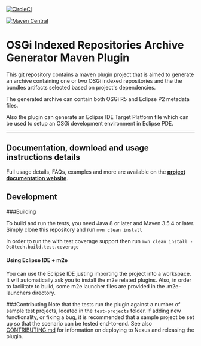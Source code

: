 [![CircleCI](https://circleci.com/gh/cvgaviao/osgi-repository-maven-plugin.svg?style=svg)](https://circleci.com/gh/cvgaviao/osgi-repository-maven-plugin)

[![Maven Central](https://img.shields.io/maven-central/v/br.com.c8tech.tools/osgi-repository-maven-plugin.svg?label=Maven%20Central)](https://search.maven.org/search?q=g:%22br.com.c8tech.tools%22%20AND%20a:%22osgi-repository-maven-plugin%22)

OSGi Indexed Repositories Archive Generator Maven Plugin 
================================

This git repository contains a maven plugin project that is aimed to generate an archive containing one or two OSGi indexed repositories and the the bundles artifacts selected based on project's dependencies. 

The generated archive can contain both OSGi R5 and Eclipse P2 metadata files.

Also the plugin can generate an Eclipse IDE Target Platform file which can be used to setup an OSGi development environment in Eclipse PDE.

------------
## Documentation, download and usage instructions details

Full usage details, FAQs, examples and more are available on the
**[project documentation website](http://cvgaviao.github.io/osgi-repository-maven-plugin/index.html)**.

## Development


###Building

To build and run the tests, you need Java 8 or later and Maven 3.5.4 or later. 
Simply clone this repository and run `mvn clean install`

In order to run the with test coverage support then run `mvn clean install -Dc8tech.build.test.coverage`

#### Using Eclipse IDE + m2e
You can use the Eclipse IDE justing importing the project into a workspace. It will automatically ask you to install the m2e related plugins.
Also, in order to facilitate to build, some m2e launcher files are provided in the .m2e-launchers directory.

###Contributing
Note that the tests run the plugin against a number of sample test projects, located in the `test-projects` folder.
If adding new functionality, or fixing a bug, it is recommended that a sample project be set up so that the scenario
can be tested end-to-end.
See also [CONTRIBUTING.md](CONTRIBUTING.md) for information on deploying to Nexus and releasing the plugin.


